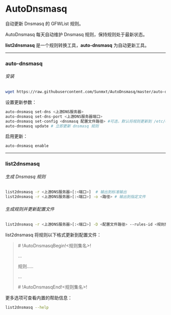 # AutoDnsmasq
自动更新 Dnsmasq 的 GFWList 规则。



AutoDnsmasq 每天自动维护 Dnsmasq 规则，保持规则处于最新状态。



**list2dnsmasq** 是一个规则转换工具，**auto-dnsmasq** 为自动更新工具。

---

### auto-dnsmasq

###### 安装

```bash
wget https://raw.githubusercontent.com/Sunmxt/AutoDnsmasq/master/auto-dnsmasq && bash ./auto-dnsmasq install
```

设置更新参数：

```bash
auto-dnsmasq set-dns <上游DNS服务器>
auto-dnsmasq set-dns-port <上游DNS服务器端口>
auto-dnsmasq set-config	<dnsmasq 配置文件路径> #可选，默认将规则更新到 /etc/dnsmasq.conf
auto-dnsmasq update # 立即更新 dnsmasq 规则
```

启用更新：

```bash
auto-dnsmasq enable
```

---

### list2dnsmasq 

###### 生成 Dnsmasq 规则

```bash
list2dnsmasq -r <上游DNS服务器>[:<端口>]  # 输出到标准输出
list2dnsmasq -r <上游DNS服务器>[:<端口>] -o <路径> # 输出到指定文件
```



###### 生成规则并更新配置文件

```bash
list2dnsmasq -r <上游DNS服务器>[:<端口>] -D <配置文件路径> --rules-id <规则集名称>
```

list2dnsmasq 将规则以下格式更新到配置文件：

>\# !AutoDnsmasqBegin!<规则集名>!
>
>...
>
>规则.....
>
>...
>
>\# !AutoDnsmasqEnd!<规则集名>!



更多选项可查看内置的帮助信息：

``` bash
list2dnsmasq --help
```



